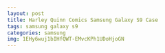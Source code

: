 ```yaml
---
layout: post
title: Harley Quinn Comics Samsung Galaxy S9 Case
tags: samsung galaxy s9
categories: samsung
img: 1EHy6wuj1bIHfQWT-EMvcKPh1UDoHjoGN
---
```

